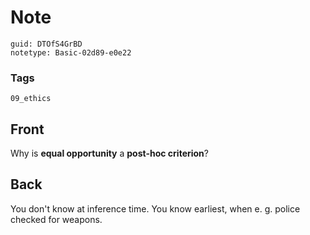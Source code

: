 # Note
```
guid: DTOfS4GrBD
notetype: Basic-02d89-e0e22
```

### Tags
```
09_ethics
```

## Front
Why is <b>equal opportunity</b> a <b>post-hoc criterion</b>?

## Back
You don't know at inference time. You know earliest, when e. g. police checked for weapons.
